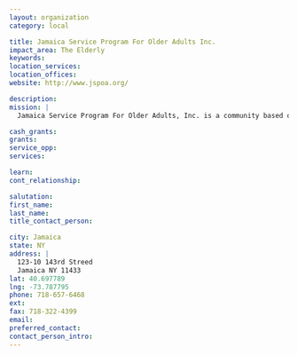 ```yaml
---
layout: organization
category: local

title: Jamaica Service Program For Older Adults Inc.
impact_area: The Elderly
keywords: 
location_services: 
location_offices: 
website: http://www.jspoa.org/

description: 
mission: |
  Jamaica Service Program For Older Adults, Inc. is a community based organization that addresses the needs of senior citizens.  They participate in a variety of recreational activities at the center.

cash_grants: 
grants: 
service_opp: 
services: 

learn: 
cont_relationship: 

salutation: 
first_name: 
last_name: 
title_contact_person: 

city: Jamaica
state: NY
address: |
  123-10 143rd Streed  
  Jamaica NY 11433
lat: 40.697789
lng: -73.787795
phone: 718-657-6468
ext: 
fax: 718-322-4399
email: 
preferred_contact: 
contact_person_intro: 
---
```

